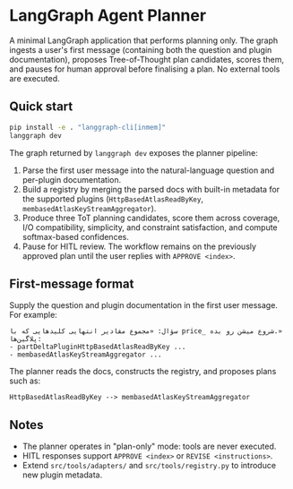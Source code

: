 # LangGraph Agent Planner

A minimal LangGraph application that performs planning only. The graph ingests a
user's first message (containing both the question and plugin documentation),
proposes Tree-of-Thought plan candidates, scores them, and pauses for human
approval before finalising a plan. No external tools are executed.

## Quick start

```bash
pip install -e . "langgraph-cli[inmem]"
langgraph dev
```

The graph returned by `langgraph dev` exposes the planner pipeline:

1. Parse the first user message into the natural-language question and per-plugin
   documentation.
2. Build a registry by merging the parsed docs with built-in metadata for the
   supported plugins (`HttpBasedAtlasReadByKey`,
   `membasedAtlasKeyStreamAggregator`).
3. Produce three ToT planning candidates, score them across coverage, I/O
   compatibility, simplicity, and constraint satisfaction, and compute
   softmax-based confidences.
4. Pause for HITL review. The workflow remains on the previously approved plan
   until the user replies with `APPROVE <index>`.

## First-message format

Supply the question and plugin documentation in the first user message. For
example:

```
سؤال: «مجموع مقادیر انتهایی کلیدهایی که با price_ شروع میشن رو بده.»
پلاگین‌ها:
- partDeltaPluginHttpBasedAtlasReadByKey ...
- membasedAtlasKeyStreamAggregator ...
```

The planner reads the docs, constructs the registry, and proposes plans such as:

```
HttpBasedAtlasReadByKey --> membasedAtlasKeyStreamAggregator
```

## Notes

- The planner operates in "plan-only" mode: tools are never executed.
- HITL responses support `APPROVE <index>` or `REVISE <instructions>`.
- Extend `src/tools/adapters/` and `src/tools/registry.py` to introduce new
  plugin metadata.

